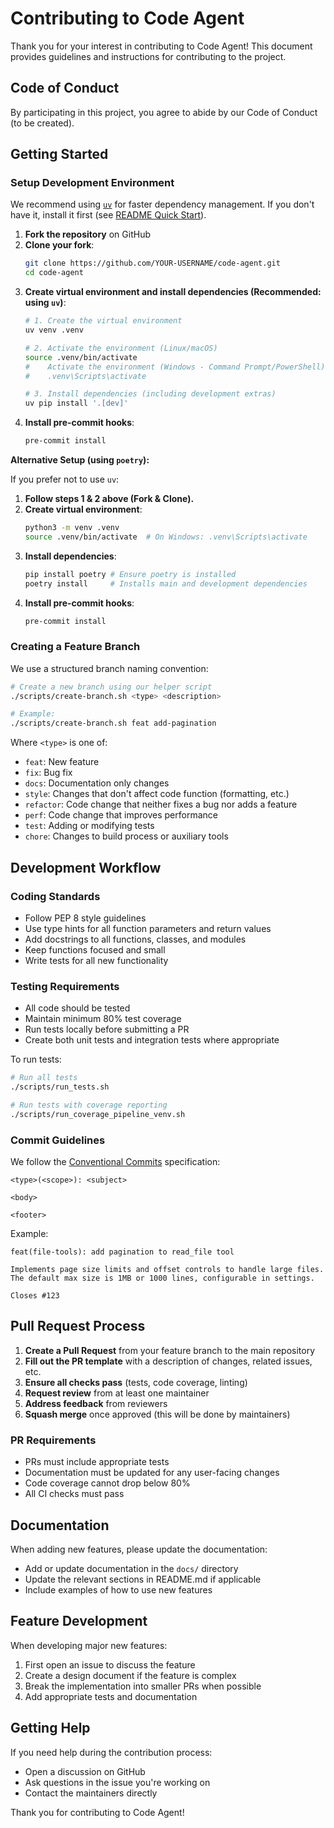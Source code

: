 # Contributing to Code Agent

Thank you for your interest in contributing to Code Agent! This document provides guidelines and instructions for contributing to the project.

## Code of Conduct

By participating in this project, you agree to abide by our Code of Conduct (to be created).

## Getting Started

### Setup Development Environment

We recommend using [`uv`](https://github.com/astral-sh/uv) for faster dependency management. If you don't have it, install it first (see [README Quick Start](../README.md#quick-start)).

1. **Fork the repository** on GitHub
2. **Clone your fork**:
   ```bash
   git clone https://github.com/YOUR-USERNAME/code-agent.git
   cd code-agent
   ```
3. **Create virtual environment and install dependencies (Recommended: using `uv`)**:
   ```bash
   # 1. Create the virtual environment
   uv venv .venv

   # 2. Activate the environment (Linux/macOS)
   source .venv/bin/activate
   #    Activate the environment (Windows - Command Prompt/PowerShell)
   #    .venv\Scripts\activate

   # 3. Install dependencies (including development extras)
   uv pip install '.[dev]'
   ```
4. **Install pre-commit hooks**:
   ```bash
   pre-commit install
   ```

**Alternative Setup (using `poetry`):**

If you prefer not to use `uv`:

1. **Follow steps 1 & 2 above (Fork & Clone).**
2. **Create virtual environment**:
   ```bash
   python3 -m venv .venv
   source .venv/bin/activate  # On Windows: .venv\Scripts\activate
   ```
3. **Install dependencies**:
   ```bash
   pip install poetry # Ensure poetry is installed
   poetry install     # Installs main and development dependencies
   ```
4. **Install pre-commit hooks**:
   ```bash
   pre-commit install
   ```

### Creating a Feature Branch

We use a structured branch naming convention:

```bash
# Create a new branch using our helper script
./scripts/create-branch.sh <type> <description>

# Example:
./scripts/create-branch.sh feat add-pagination
```

Where `<type>` is one of:
- `feat`: New feature
- `fix`: Bug fix
- `docs`: Documentation only changes
- `style`: Changes that don't affect code function (formatting, etc.)
- `refactor`: Code change that neither fixes a bug nor adds a feature
- `perf`: Code change that improves performance
- `test`: Adding or modifying tests
- `chore`: Changes to build process or auxiliary tools

## Development Workflow

### Coding Standards

- Follow PEP 8 style guidelines
- Use type hints for all function parameters and return values
- Add docstrings to all functions, classes, and modules
- Keep functions focused and small
- Write tests for all new functionality

### Testing Requirements

- All code should be tested
- Maintain minimum 80% test coverage
- Run tests locally before submitting a PR
- Create both unit tests and integration tests where appropriate

To run tests:

```bash
# Run all tests
./scripts/run_tests.sh

# Run tests with coverage reporting
./scripts/run_coverage_pipeline_venv.sh
```

### Commit Guidelines

We follow the [Conventional Commits](https://www.conventionalcommits.org/) specification:

```
<type>(<scope>): <subject>

<body>

<footer>
```

Example:
```
feat(file-tools): add pagination to read_file tool

Implements page size limits and offset controls to handle large files.
The default max size is 1MB or 1000 lines, configurable in settings.

Closes #123
```

## Pull Request Process

1. **Create a Pull Request** from your feature branch to the main repository
2. **Fill out the PR template** with a description of changes, related issues, etc.
3. **Ensure all checks pass** (tests, code coverage, linting)
4. **Request review** from at least one maintainer
5. **Address feedback** from reviewers
6. **Squash merge** once approved (this will be done by maintainers)

### PR Requirements

- PRs must include appropriate tests
- Documentation must be updated for any user-facing changes
- Code coverage cannot drop below 80%
- All CI checks must pass

## Documentation

When adding new features, please update the documentation:

- Add or update documentation in the `docs/` directory
- Update the relevant sections in README.md if applicable
- Include examples of how to use new features

## Feature Development

When developing major new features:

1. First open an issue to discuss the feature
2. Create a design document if the feature is complex
3. Break the implementation into smaller PRs when possible
4. Add appropriate tests and documentation

## Getting Help

If you need help during the contribution process:

- Open a discussion on GitHub
- Ask questions in the issue you're working on
- Contact the maintainers directly

Thank you for contributing to Code Agent!
